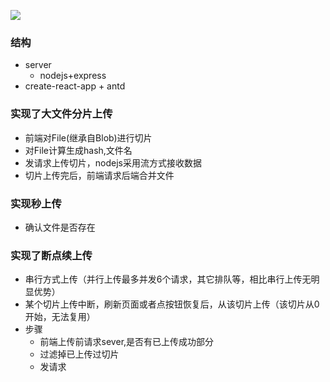 
![](https://ftp.bmp.ovh/imgs/2020/04/9b949d6a00af9c6b.png)
### 结构
* server
    * nodejs+express
* create-react-app + antd

### 实现了大文件分片上传
* 前端对File(继承自Blob)进行切片
* 对File计算生成hash,文件名
* 发请求上传切片，nodejs采用流方式接收数据
* 切片上传完后，前端请求后端合并文件
### 实现秒上传
* 确认文件是否存在
### 实现了断点续上传
* 串行方式上传（并行上传最多并发6个请求，其它排队等，相比串行上传无明显优势）
* 某个切片上传中断，刷新页面或者点按钮恢复后，从该切片上传（该切片从0开始，无法复用）
* 步骤
    * 前端上传前请求sever,是否有已上传成功部分
    * 过滤掉已上传过切片
    * 发请求